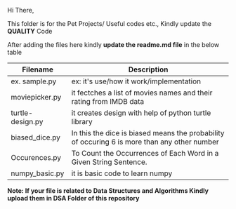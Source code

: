 Hi There,

This folder is for the Pet Projects/ Useful codes etc.,
Kindly update the **QUALITY** Code

After adding the files here kindly **update the readme.md file** in the below table

| Filename      | Description |
| ----------- | ----------- |
| ex. sample.py      | ex: it's use/how it work/implementation       |
| moviepicker.py|it fectches a list of movies names and their rating from IMDB data|
| turtle-design.py|it creates design with help of python turtle library|
| biased_dice.py|In this the dice is biased means the probability of occuring 6 is more than any other number|
|Occurences.py|To Count the Occurrences of Each Word in a Given String Sentence.|
| numpy_basic.py|it is basic code to learn numpy|

**Note: If your file is related to Data Structures and Algorithms Kindly upload them in DSA Folder of this repository**
